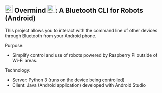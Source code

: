 ## <img src="https://raw.githubusercontent.com/Tarikul-Islam-Anik/Animated-Fluent-Emojis/master/Emojis/Smilies/Robot.png" alt="Robot" width="25" height="25" /> Overmind <img src="https://raw.githubusercontent.com/Tarikul-Islam-Anik/Animated-Fluent-Emojis/master/Emojis/Smilies/Robot.png" alt="Robot" width="25" height="25" />: A Bluetooth CLI for Robots (Android)

This project allows you to interact with the command line of other devices through Bluetooth from your Android phone.

Purpose:
 * Simplify control and use of robots powered by Raspberry Pi outside of Wi-Fi areas.

Technology:
 * Server: Python 3 (runs on the device being controlled)
 * Client: Java (Android application) developed with Android Studio
